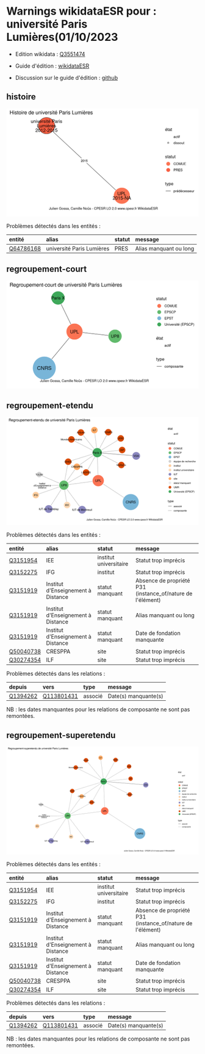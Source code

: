 Warnings wikidataESR pour : université Paris Lumières(01/10/2023
================

- Edition wikidata : [Q3551474](https://www.wikidata.org/wiki/Q3551474)
- Guide d'édition : [wikidataESR](https://github.com/cpesr/wikidataESR/)

- Discussion sur le guide d'édition : [github](https://github.com/cpesr/wikidataESR/issues)



## histoire 

![Graphique non généré](Q3551474-histoire.png) 

Problèmes détectés dans les entités :

|entité                                               |alias                     |statut |message                |
|:----------------------------------------------------|:-------------------------|:------|:----------------------|
|[Q64786168](https://www.wikidata.org/wiki/Q64786168) |université Paris Lumières |PRES   |Alias manquant ou long |

 



## regroupement-court 

![Graphique non généré](Q3551474-regroupement-court.png) 

 



## regroupement-etendu 

![Graphique non généré](Q3551474-regroupement-etendu.png) 

Problèmes détectés dans les entités :

|entité                                               |alias                              |statut                 |message                                                    |
|:----------------------------------------------------|:----------------------------------|:----------------------|:----------------------------------------------------------|
|[Q3151954](https://www.wikidata.org/wiki/Q3151954)   |IEE                                |institut universitaire |Statut trop imprécis                                       |
|[Q3152275](https://www.wikidata.org/wiki/Q3152275)   |IFG                                |institut               |Statut trop imprécis                                       |
|[Q3151919](https://www.wikidata.org/wiki/Q3151919)   |Institut d'Enseignement à Distance |statut manquant        |Absence de propriété P31 (instance_of/nature de l'élément) |
|[Q3151919](https://www.wikidata.org/wiki/Q3151919)   |Institut d'Enseignement à Distance |statut manquant        |Alias manquant ou long                                     |
|[Q3151919](https://www.wikidata.org/wiki/Q3151919)   |Institut d'Enseignement à Distance |statut manquant        |Date de fondation manquante                                |
|[Q50040738](https://www.wikidata.org/wiki/Q50040738) |CRESPPA                            |site                   |Statut trop imprécis                                       |
|[Q30274354](https://www.wikidata.org/wiki/Q30274354) |ILF                                |site                   |Statut trop imprécis                                       |

Problèmes détectés dans les relations :

|depuis                                             |vers                                                   |type    |message              |
|:--------------------------------------------------|:------------------------------------------------------|:-------|:--------------------|
|[Q1394262](https://www.wikidata.org/wiki/Q1394262) |[Q113801431](https://www.wikidata.org/wiki/Q113801431) |associé |Date(s) manquante(s) |

NB : les dates manquantes pour les relations de composante ne sont pas remontées. 



## regroupement-superetendu 

![Graphique non généré](Q3551474-regroupement-superetendu.png) 

Problèmes détectés dans les entités :

|entité                                               |alias                              |statut                 |message                                                    |
|:----------------------------------------------------|:----------------------------------|:----------------------|:----------------------------------------------------------|
|[Q3151954](https://www.wikidata.org/wiki/Q3151954)   |IEE                                |institut universitaire |Statut trop imprécis                                       |
|[Q3152275](https://www.wikidata.org/wiki/Q3152275)   |IFG                                |institut               |Statut trop imprécis                                       |
|[Q3151919](https://www.wikidata.org/wiki/Q3151919)   |Institut d'Enseignement à Distance |statut manquant        |Absence de propriété P31 (instance_of/nature de l'élément) |
|[Q3151919](https://www.wikidata.org/wiki/Q3151919)   |Institut d'Enseignement à Distance |statut manquant        |Alias manquant ou long                                     |
|[Q3151919](https://www.wikidata.org/wiki/Q3151919)   |Institut d'Enseignement à Distance |statut manquant        |Date de fondation manquante                                |
|[Q50040738](https://www.wikidata.org/wiki/Q50040738) |CRESPPA                            |site                   |Statut trop imprécis                                       |
|[Q30274354](https://www.wikidata.org/wiki/Q30274354) |ILF                                |site                   |Statut trop imprécis                                       |

Problèmes détectés dans les relations :

|depuis                                             |vers                                                   |type    |message              |
|:--------------------------------------------------|:------------------------------------------------------|:-------|:--------------------|
|[Q1394262](https://www.wikidata.org/wiki/Q1394262) |[Q113801431](https://www.wikidata.org/wiki/Q113801431) |associé |Date(s) manquante(s) |

NB : les dates manquantes pour les relations de composante ne sont pas remontées. 

